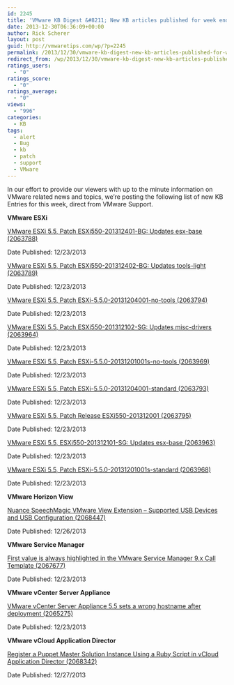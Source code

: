 ```yaml
---
id: 2245
title: 'VMware KB Digest &#8211; New KB articles published for week ending 12/28/13'
date: 2013-12-30T06:36:09+00:00
author: Rick Scherer
layout: post
guid: http://vmwaretips.com/wp/?p=2245
permalink: /2013/12/30/vmware-kb-digest-new-kb-articles-published-for-week-ending-122813/
redirect_from: /wp/2013/12/30/vmware-kb-digest-new-kb-articles-published-for-week-ending-122813/
ratings_users:
  - "0"
ratings_score:
  - "0"
ratings_average:
  - "0"
views:
  - "996"
categories:
  - KB
tags:
  - alert
  - Bug
  - kb
  - patch
  - support
  - VMware
---
```

In our effort to provide our viewers with up to the minute information on VMware related news and topics, we&#8217;re posting the following list of new KB Entries for this week, direct from VMware Support.

<!--more-->

**VMware ESXi**
  
[VMware ESXi 5.5, Patch ESXi550-201312401-BG: Updates esx-base (2063788)](http://kb.vmware.com/kb/2063788)
  
Date Published: 12/23/2013
  
[VMware ESXi 5.5, Patch ESXi550-201312402-BG: Updates tools-light (2063789)](http://kb.vmware.com/kb/2063789)
  
Date Published: 12/23/2013
  
[VMware ESXi 5.5, Patch ESXi-5.5.0-20131204001-no-tools (2063794)](http://kb.vmware.com/kb/2063794)
  
Date Published: 12/23/2013
  
[VMware ESXi 5.5, Patch ESXi550-201312102-SG: Updates misc-drivers (2063964)](http://kb.vmware.com/kb/2063964)
  
Date Published: 12/23/2013
  
[VMware ESXi 5.5, Patch ESXi-5.5.0-20131201001s-no-tools (2063969)](http://kb.vmware.com/kb/2063969)
  
Date Published: 12/23/2013
  
[VMware ESXi 5.5, Patch ESXi-5.5.0-20131204001-standard (2063793)](http://kb.vmware.com/kb/2063793)
  
Date Published: 12/23/2013
  
[VMware ESXi 5.5, Patch Release ESXi550-201312001 (2063795)](http://kb.vmware.com/kb/2063795)
  
Date Published: 12/23/2013
  
[VMware ESXi 5.5, ESXi550-201312101-SG: Updates esx-base (2063963)](http://kb.vmware.com/kb/2063963)
  
Date Published: 12/23/2013
  
[VMware ESXi 5.5, Patch ESXi-5.5.0-20131201001s-standard (2063968)](http://kb.vmware.com/kb/2063968)
  
Date Published: 12/23/2013

**VMware Horizon View**
  
[Nuance SpeechMagic VMware View Extension – Supported USB Devices and USB Configuration (2068447)](http://kb.vmware.com/kb/2068447)
  
Date Published: 12/26/2013

**VMware Service Manager**
  
[First value is always highlighted in the VMware Service Manager 9.x Call Template (2067677)](http://kb.vmware.com/kb/2067677)
  
Date Published: 12/23/2013

**VMware vCenter Server Appliance**
  
[VMware vCenter Server Appliance 5.5 sets a wrong hostname after deployment (2065275)](http://kb.vmware.com/kb/2065275)
  
Date Published: 12/23/2013

**VMware vCloud Application Director**
  
[Register a Puppet Master Solution Instance Using a Ruby Script in vCloud Application Director (2068342)](http://kb.vmware.com/kb/2068342)
  
Date Published: 12/27/2013